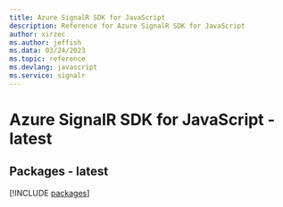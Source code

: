 ```yaml
---
title: Azure SignalR SDK for JavaScript
description: Reference for Azure SignalR SDK for JavaScript
author: xirzec
ms.author: jeffish
ms.data: 03/24/2023
ms.topic: reference
ms.devlang: javascript
ms.service: signalr
---
```

# Azure SignalR SDK for JavaScript - latest
## Packages - latest
[!INCLUDE [packages](signalr-index.md)]
